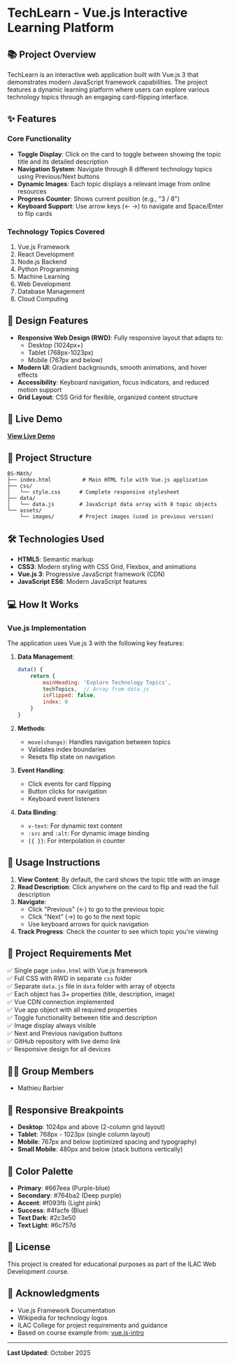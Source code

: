 # TechLearn - Vue.js Interactive Learning Platform

## 📚 Project Overview

TechLearn is an interactive web application built with Vue.js 3 that demonstrates modern JavaScript framework capabilities. The project features a dynamic learning platform where users can explore various technology topics through an engaging card-flipping interface.

## ✨ Features

### Core Functionality
- **Toggle Display**: Click on the card to toggle between showing the topic title and its detailed description
- **Navigation System**: Navigate through 8 different technology topics using Previous/Next buttons
- **Dynamic Images**: Each topic displays a relevant image from online resources
- **Progress Counter**: Shows current position (e.g., "3 / 8")
- **Keyboard Support**: Use arrow keys (← →) to navigate and Space/Enter to flip cards

### Technology Topics Covered
1. Vue.js Framework
2. React Development
3. Node.js Backend
4. Python Programming
5. Machine Learning
6. Web Development
7. Database Management
8. Cloud Computing

## 🎨 Design Features

- **Responsive Web Design (RWD)**: Fully responsive layout that adapts to:
  - Desktop (1024px+)
  - Tablet (768px-1023px)
  - Mobile (767px and below)
- **Modern UI**: Gradient backgrounds, smooth animations, and hover effects
- **Accessibility**: Keyboard navigation, focus indicators, and reduced motion support
- **Grid Layout**: CSS Grid for flexible, organized content structure

## 🚀 Live Demo

**[View Live Demo](https://mathieugb9.github.io/HTML-Project-Ilac-BarbierMathieu/BS-MAth/index.html)**

## 📁 Project Structure

```
BS-MAth/
├── index.html          # Main HTML file with Vue.js application
├── css/
│   └── style.css      # Complete responsive stylesheet
├── data/
│   └── data.js        # JavaScript data array with 8 topic objects
└── assets/
    └── images/        # Project images (used in previous version)
```

## 🛠️ Technologies Used

- **HTML5**: Semantic markup
- **CSS3**: Modern styling with CSS Grid, Flexbox, and animations
- **Vue.js 3**: Progressive JavaScript framework (CDN)
- **JavaScript ES6**: Modern JavaScript features

## 💻 How It Works

### Vue.js Implementation

The application uses Vue.js 3 with the following key features:

1. **Data Management**:
   ```javascript
   data() {
       return {
           mainHeading: 'Explore Technology Topics',
           techTopics,  // Array from data.js
           isFlipped: false,
           index: 0
       }
   }
   ```

2. **Methods**:
   - `move(change)`: Handles navigation between topics
   - Validates index boundaries
   - Resets flip state on navigation

3. **Event Handling**:
   - Click events for card flipping
   - Button clicks for navigation
   - Keyboard event listeners

4. **Data Binding**:
   - `v-text`: For dynamic text content
   - `:src` and `:alt`: For dynamic image binding
   - `{{ }}`: For interpolation in counter

## 📖 Usage Instructions

1. **View Content**: By default, the card shows the topic title with an image
2. **Read Description**: Click anywhere on the card to flip and read the full description
3. **Navigate**: 
   - Click "Previous" (←) to go to the previous topic
   - Click "Next" (→) to go to the next topic
   - Use keyboard arrows for quick navigation
4. **Track Progress**: Check the counter to see which topic you're viewing

## 🎯 Project Requirements Met

✅ Single page `index.html` with Vue.js framework  
✅ Full CSS with RWD in separate `css` folder  
✅ Separate `data.js` file in `data` folder with array of objects  
✅ Each object has 3+ properties (title, description, image)  
✅ Vue CDN connection implemented  
✅ Vue app object with all required properties  
✅ Toggle functionality between title and description  
✅ Image display always visible  
✅ Next and Previous navigation buttons  
✅ GitHub repository with live demo link  
✅ Responsive design for all devices  

## 👨‍💻 Group Members

- Mathieu Barbier

## 📱 Responsive Breakpoints

- **Desktop**: 1024px and above (2-column grid layout)
- **Tablet**: 768px - 1023px (single column layout)
- **Mobile**: 767px and below (optimized spacing and typography)
- **Small Mobile**: 480px and below (stack buttons vertically)

## 🎨 Color Palette

- **Primary**: #667eea (Purple-blue)
- **Secondary**: #764ba2 (Deep purple)
- **Accent**: #f093fb (Light pink)
- **Success**: #4facfe (Blue)
- **Text Dark**: #2c3e50
- **Text Light**: #6c757d

## 📄 License

This project is created for educational purposes as part of the ILAC Web Development course.

## 🙏 Acknowledgments

- Vue.js Framework Documentation
- Wikipedia for technology logos
- ILAC College for project requirements and guidance
- Based on course example from: [vue.js-intro](https://github.com/anmarjarjees/vue.js-intro)

---

**Last Updated**: October 2025